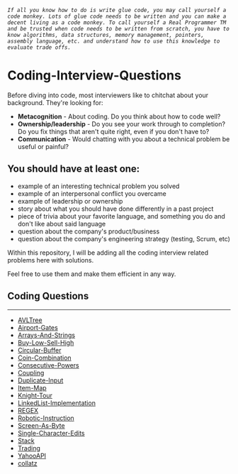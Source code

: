   *`If all you know how to do is write glue code, you may call yourself a code
  monkey. Lots of glue code needs to be written and you can make a decent living
  as a code monkey. To call yourself a Real Programmer TM and be trusted when code
  needs to be written from scratch, you have to know algorithms, data structures,
  memory management, pointers, assembly language, etc. and understand how to use
  this knowledge to evaluate trade offs.`*


  # Coding-Interview-Questions
  Before diving into code, most interviewers like to chitchat about your
  background. They're looking for:
  - **Metacognition** - About coding. Do you think about how to code well?
  - **Ownership/leadership** - Do you see your work through to completion? Do you
    fix things that aren't quite right, even if you don't have to?
  - **Communication** -  Would chatting with you about a technical problem be
    useful or painful?

You should have at least one:
----------------------------------

- example of an interesting technical problem you solved
- example of an interpersonal conflict you overcame
- example of leadership or ownership
- story about what you should have done differently in a past project
- piece of trivia about your favorite language, and something you do and don't
  like about said language
- question about the company's product/business
- question about the company's engineering strategy (testing, Scrum, etc)

Within this repository, I will be adding all the coding interview related
problems here with solutions.

Feel free to use them and make them efficient in any way.

## Coding Questions
----------------------------------
- [AVLTree](https://github.com/BroGrammerStastic/Coding-Interview-Questions/tree/master/AVLTree)
- [Airport-Gates](https://github.com/BroGrammerStastic/Coding-Interview-Questions/tree/master/Airport-Gates)
- [Arrays-And-Strings](https://github.com/BroGrammerStastic/Coding-Interview-Questions/tree/master/Arrays-And-Strings)
- [Buy-Low-Sell-High](https://github.com/BroGrammerStastic/Coding-Interview-Questions/tree/master/Buy-Low-Sell-High)
- [Circular-Buffer](https://github.com/BroGrammerStastic/Coding-Interview-Questions/tree/master/Circular-Buffer)
- [Coin-Combination](https://github.com/BroGrammerStastic/Coding-Interview-Questions/tree/master/Coin-Combination)
- [Consecutive-Powers](https://github.com/BroGrammerStastic/Coding-Interview-Questions/tree/master/Consecutive-Powers)
- [Coupling](https://github.com/BroGrammerStastic/Coding-Interview-Questions/tree/master/Coupling)
- [Duplicate-Input](https://github.com/BroGrammerStastic/Coding-Interview-Questions/tree/master/Duplicate-Inputs)
- [Item-Map](https://github.com/BroGrammerStastic/Coding-Interview-Questions/tree/master/Item-Map)
- [Knight-Tour](https://github.com/BroGrammerStastic/Coding-Interview-Questions/tree/master/Knight-Tour)
- [LinkedList-Implementation](https://github.com/BroGrammerStastic/Coding-Interview-Questions/tree/master/LinkedList-Implementation)
- [REGEX](https://github.com/BroGrammerStastic/Coding-Interview-Questions/tree/master/REGEX)
- [Robotic-Instruction](https://github.com/BroGrammerStastic/Coding-Interview-Questions/tree/master/Robotic-Instruction)
- [Screen-As-Byte](https://github.com/BroGrammerStastic/Coding-Interview-Questions/tree/master/Screen-As-Byte)
- [Single-Character-Edits](https://github.com/BroGrammerStastic/Coding-Interview-Questions/tree/master/Single-Character-Edits)
- [Stack](https://github.com/BroGrammerStastic/Coding-Interview-Questions/tree/master/Stack)
- [Trading](https://github.com/BroGrammerStastic/Coding-Interview-Questions/tree/master/Trading)
- [YahooAPI](https://github.com/BroGrammerStastic/Coding-Interview-Questions/tree/master/YahooAPI)
- [collatz](https://github.com/BroGrammerStastic/Coding-Interview-Questions/tree/master/collatz)
